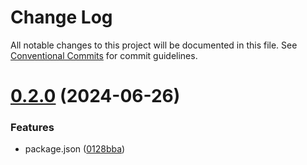 # Change Log

All notable changes to this project will be documented in this file.
See [Conventional Commits](https://conventionalcommits.org) for commit guidelines.

# [0.2.0](https://github.com/WangXueLinA/dumi_document/compare/@wxl/aes-des-secret@0.3.0...@wxl/aes-des-secret@0.2.0) (2024-06-26)

### Features

- package.json ([0128bba](https://github.com/WangXueLinA/dumi_document/commit/0128bba8bec9751c6282549eb595f95b1ac192f8))
